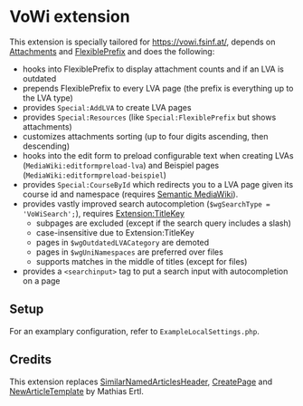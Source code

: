 # VoWi extension

This extension is specially tailored for https://vowi.fsinf.at/, depends on [Attachments](https://github.com/Gittenburg/Attachments) and [FlexiblePrefix](https://github.com/Gittenburg/FlexiblePrefix) and does the following:

* hooks into FlexiblePrefix to display attachment counts and if an LVA is outdated
* prepends FlexiblePrefix to every LVA page (the prefix is everything up to the LVA type)
* provides `Special:AddLVA` to create LVA pages
* provides `Special:Resources` (like `Special:FlexiblePrefix` but shows attachments)
* customizes attachments sorting (up to four digits ascending, then descending)
* hooks into the edit form to preload configurable text when creating LVAs (`MediaWiki:editformpreload-lva`) and Beispiel pages (`MediaWiki:editformpreload-beispiel`)
* provides `Special:CourseById` which redirects you to a LVA page given its course id and namespace (requires [Semantic MediaWiki](https://www.semantic-mediawiki.org/)).
* provides vastly improved search autocompletion (`$wgSearchType = 'VoWiSearch';`), requires [Extension:TitleKey](https://www.mediawiki.org/wiki/Extension:TitleKey)
	* subpages are excluded (except if the search query includes a slash)
	* case-insensitive due to Extension:TitleKey
	* pages in `$wgOutdatedLVACategory` are demoted
	* pages in `$wgUniNamespaces` are preferred over files
	* supports matches in the middle of titles (except for files)
* provides a `<searchinput>` tag to put a search input with autocompletion on a page

## Setup

For an examplary configuration, refer to `ExampleLocalSettings.php`.

## Credits

This extension replaces [SimilarNamedArticlesHeader](https://fs.fsinf.at/wiki/SimilarNamedArticlesHeader), [CreatePage](https://fs.fsinf.at/wiki/CreatePage) and [NewArticleTemplate](https://www.mediawiki.org/wiki/Extension:NewArticleTemplate) by Mathias Ertl.
